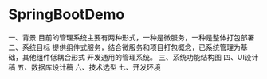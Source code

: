 # SpringBootDemo
一、背景
    目前的管理系统主要有两种形式，一种是微服务，一种是整体打包部署
二、系统目标
    提供组件式服务，结合微服务和项目打包概念，已系统管理为基础，其他组件低耦合形式
开发通用的管理系统。
三、系统功能结构图
四、UI设计稿
五、数据库设计稿
六、技术选型
七、开发环境
